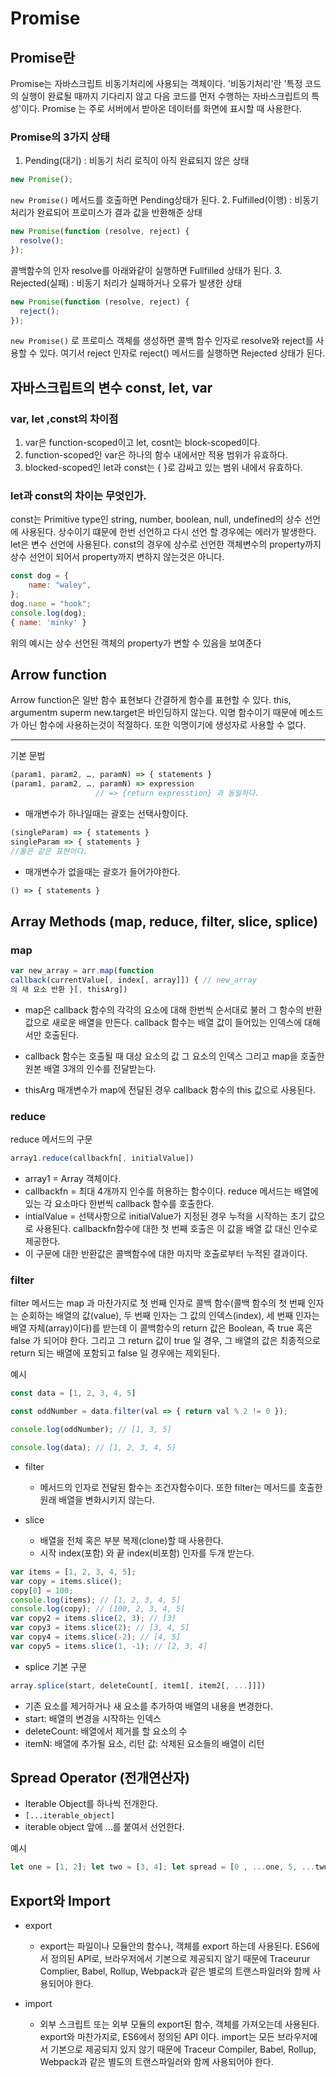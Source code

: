 Promise
=========
## Promise란
Promise는 자바스크립트 비동기처리에 사용되는 객체이다. '비동기처리'란 '특정 코드의 실행이 완료될 때까지 기다리지 않고 다음 코드를 먼저 수행하는 자바스크립트의 특성'이다.
Promise 는 주로 서버에서 받아온 데이터를 화면에 표시할 때 사용한다.

### Promise의 3가지 상태

1. Pending(대기) : 비동기 처리 로직이 아직 완료되지 않은 상태 
```js
new Promise();
```
`new Promise()` 메서드를 호출하면 Pending상태가 된다.
2. Fulfilled(이행) : 비동기 처리가 완료되어 프로미스가 결과 값을 반환해준 상태
```js
new Promise(function (resolve, reject) {
  resolve();
});
```
콜백함수의 인자 resolve를 아래와같이 실행하면 Fullfilled 상태가 된다.
3. Rejected(실패) : 비동기 처리가 실패하거나 오류가 발생한 상태
```js
new Promise(function (resolve, reject) {
  reject();
});
```
`new Promise()` 로 프로미스 객체를 생성하면 콜백 함수 인자로 resolve와 reject를 사용할 수 있다.
여기서 reject 인자로 reject() 메서드를 실행하면 Rejected 상태가 된다.

## 자바스크립트의 변수 const, let, var 

### var, let ,const의 차이점

1. var은 function-scoped이고 let, cosnt는 block-scoped이다.
2. function-scoped인 var은 하나의 함수 내에서만 적용 범위가 유효하다.
3. blocked-scoped인 let과 const는 { }로 감싸고 있는 범위 내에서 유효하다. 

### let과 const의 차이는 무엇인가. 
const는 Primitive type인 string, number, boolean, null, undefined의 상수 선언에 사용된다.
상수이기 떄문에 한번 선언하고 다시 선언 할 경우에는 에러가 발생한다. let은 변수 선언에 사용된다.
const의 경우에 상수로 선언한 객체변수의 property까지 상수 선언이 되어서 property까지 변하지 않는것은 아니다. 
```js
const dog = {
	name: "waley",
};
dog.name = "hook";
console.log(dog);
{ name: 'minky' }
```
위의 예시는 상수 선언된 객체의 property가 변할 수 있음을 보여준다

## Arrow function

Arrow function은 일반 함수 표현보다 간결하게 함수를 표현할 수 있다.
this, argumentm superm new.target은 바인딩하지 않는다.
익명 함수이기 때문에 메소드가 아닌 함수에 사용하는것이 적절하다. 또한 익명이기에
생성자로 사용할 수 없다.

***

기본 문법
```js 
(param1, param2, …, paramN) => { statements }
(param1, param2, …, paramN) => expression	
		           // => {return expresstion} 과 동일하다.
```

- 매개변수가 하나일때는 괄호는 선택사항이다. 
```js
(singleParam) => { statements }
singleParam => { statements }
//둘은 같은 표현이다.
```
- 매개변수가 없을때는 괄호가 들어가야한다.
```js
() => { statements }
```
## Array Methods (map, reduce, filter, slice, splice)

### map 
```js
var new_array = arr.map(function 
callback(currentValue[, index[, array]]) { // new_array
의 새 요소 반환 }[, thisArg])
```
- map은 callback 함수의 각각의 요소에 대해 한번씩 순서대로 불러 그 함수의 
반환값으로 새로운 배열을 만든다. callback 함수는 배열 값이 들어있는 인덱스에 대해서만 호출된다.

- callback 함수는 호출될 때 대상 요소의 값 그 요소의 인덱스 그리고 map을 호출한
원본 배열 3개의 인수를 전달받는다.

- thisArg 매개변수가 map에 전달된 경우 callback 함수의 this 값으로 사용된다.

### reduce 

reduce 메서드의 구문
```js
array1.reduce(callbackfn[, initialValue])
```
- array1 = Array 객체이다.
- callbackfn = 최대 4개까지 인수를 허용하는 함수이다. reduce 메서드는 배열에 있는 각 요소마다 한번씩 callback 함수를 호출한다.
- intialValue = 선택사항으로 initialValue가 지정된 경우 누적을 시작하는 초기 값으로 사용된다.  callbackfn함수에 대한 첫 번째 호출은 이 값을 배열 값 대신 인수로 제공한다. 
- 이 구문에 대한 반환값은 콜백함수에 대한 마지막 호출로부터 누적된 결과이다.

### filter 
filter 메서드는 map 과 마찬가지로 첫 번째 인자로 
콜백 함수(콜백 함수의 첫 번째 인자는 순회하는 배열의 값(value), 두 번째 인자는 그 값의 인덱스(index), 세 번째 인자는 배열 자체(array)이다)를 받는데 이 콜백함수의 return 값은 Boolean, 즉 true 혹은 false 가 되어야 한다. 그리고 그 return 값이 true 일 경우, 그 배열의 값은 최종적으로 return 되는 배열에 포함되고 false 일 경우에는 제외된다.

예시
```js
const data = [1, 2, 3, 4, 5]

const oddNumber = data.filter(val => { return val % 2 != 0 });

console.log(oddNumber); // [1, 3, 5]

console.log(data); // [1, 2, 3, 4, 5]
```
- filter
  - 메서드의 인자로 전달된 함수는 조건자함수이다. 또한 filter는 메서드를 호출한 원래 배열을 변화시키지 않는다.

- slice
  - 배열을 전체 혹은 부분 복제(clone)할 때 사용한다.
  - 시작 index(포함) 와 끝 index(비포함) 인자를 두개 받는다.

```js
var items = [1, 2, 3, 4, 5];
var copy = items.slice();
copy[0] = 100;
console.log(items); // [1, 2, 3, 4, 5]
console.log(copy); // [100, 2, 3, 4, 5]
var copy2 = items.slice(2, 3); // [3]
var copy3 = items.slice(2); // [3, 4, 5]
var copy4 = items.slice(-2); // [4, 5]
var copy5 = items.slice(1, -1); // [2, 3, 4]
``` 

- splice
기본 구문
```js
array.splice(start, deleteCount[, item1[, item2[, ...]]])
```

- 기존 요소를 제거하거나 새 요소를 추가하여 배열의 내용을 변경한다.
- start: 배열의 변경을 시작하는 인덱스
- deleteCount: 배열에서 제거를 할 요소의 수
- itemN: 배열에 추가될 요소, 리턴 값: 삭제된 요소들의 배열이 리턴

## Spread Operator (전개연산자)
- Iterable Object를 하나씩 전개한다.
- `[...iterable_object]`
- iterable object 앞에 ...를 붙여서 선언한다.

예시
```js
let one = [1, 2]; let two = [3, 4]; let spread = [0 , ...one, 5, ...two ]; console.log(spread); // [ 0, 1, 2, 5, 3, 4 ]
```

## Export와 Import

- export
  - export는 파일이나 모듈안의 함수나, 객체를 export 하는데 사용된다. ES6에서 정의된 API로, 브라우저에서 기본으로 제공되지 않기 때문에 Traceurur Complier, Babel, Rollup, Webpack과 같은 별로의 트랜스파일러와 함께 사용되어야 한다.

- import
  - 외부 스크립트 또는 외부 모듈의 export된 함수, 객체를 가져오는데 사용된다. export와 마찬가지로, ES6에서 정의된 API 이다. import는 모든 브라우저에서 기본으로 제공되지 있지 않기 때문에 Traceur Compiler, Babel, Rollup, Webpack과 같은 별도의 트랜스파일러와 함께 사용되어야 한다.